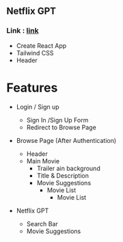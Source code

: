 ## Netflix GPT 

### Link : [link](https://netflixgpt-a.web.app/)

- Create React App
- Tailwind CSS
- Header 


# Features

- Login / Sign up
    - Sign In /Sign Up Form
    - Redirect to Browse Page

- Browse Page (After Authentication)
    - Header
    - Main Movie
        - Trailer ain background
        - Title & Description
        - Movie Suggestions
            - Movie List 
                - Movie List


- Netflix GPT 
    - Search Bar
    - Movie Suggestions

